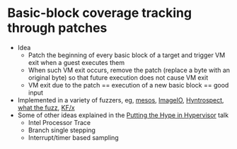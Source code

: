 # Basic-block coverage tracking through patches
- Idea
  - Patch the beginning of every basic block of a target and trigger VM exit when a guest executes them
  - When such VM exit occurs, remove the patch (replace a byte with an original byte) so that future execution does not cause VM exit
  - VM exit due to the patch == execution of a new basic block == good input
- Implemented in a variety of fuzzers, eg, [mesos](https://github.com/gamozolabs/mesos), [ImageIO](https://googleprojectzero.blogspot.com/2020/04/fuzzing-imageio.html), [Hyntrospect](https://github.com/googleprojectzero/Hyntrospect), [what the fuzz](https://github.com/0vercl0k/wtf), [KF/x](https://github.com/intel/kernel-fuzzer-for-xen-project)
- Some of other ideas explained in the [Putting the Hype in Hypervisor](https://www.youtube.com/watch?v=4nz-7ktdU_k) talk
  - Intel Processor Trace
  - Branch single stepping
  - Interrupt/timer based sampling
